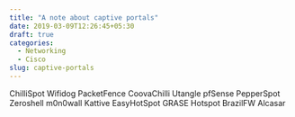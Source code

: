 ```yaml
---
title: "A note about captive portals"
date: 2019-03-09T12:26:45+05:30
draft: true
categories:
  - Networking
  - Cisco
slug: captive-portals
---
```


ChilliSpot
Wifidog
PacketFence
CoovaChilli
Utangle
pfSense
PepperSpot
Zeroshell
m0n0wall
Kattive
EasyHotSpot
GRASE Hotspot
BrazilFW
Alcasar

